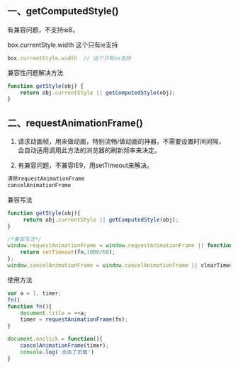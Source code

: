 ## 一、getComputedStyle()

有兼容问题，不支持ie8，

box.currentStyle.width 这个只有ie支持

```js
box.currentStyle.width  // 这个只有ie支持
```

兼容性问题解决方法

```js
function getStyle(obj) {
    return obj.currentStyle || getComputedStyle(obj);
}
```

## 二、requestAnimationFrame()

1. 请求动画帧，用来做动画，特别流畅/做动画的神器，不需要设置时间间隔，会自动适用调用此方法的浏览器的刷新频率来决定。

2. 有兼容问题，不兼容IE9，用setTimeout来解决。

```js
清除requestAnimationFrame
cancelAnimationFrame
```

兼容写法

```js
function getStyle(obj){
     return obj.currentStyle || getComputedStyle(obj);
}
```

```js
/*兼容写法*/
window.requestAnimationFrame = window.requestAnimationFrame || function(fn){
    return setTimeout(fn,1000/60);
};
window.cancelAnimationFrame = window.cancelAnimationFrame || clearTimeout;
```

使用方法

```js
var a = 1, timer;
fn()
function fn(){
    document.title = ++a;
    timer = requestAnimationFrame(fn);
}

document.onclick = function(){
    cancelAnimationFrame(timer);
    console.log('点击了页面')
}
```
